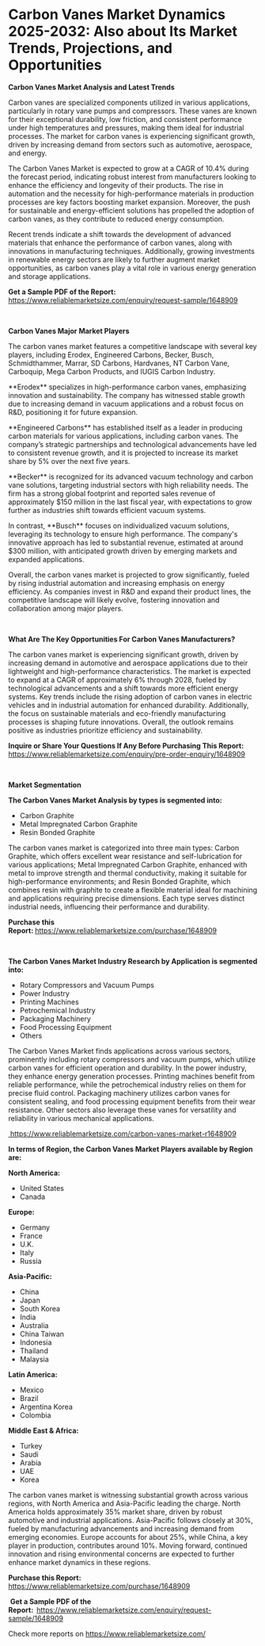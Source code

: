 <p><h1>Carbon Vanes Market Dynamics 2025-2032: Also about Its Market Trends, Projections, and Opportunities</h1></p><p><strong>Carbon Vanes Market Analysis and Latest Trends</strong></p>
<p><p>Carbon vanes are specialized components utilized in various applications, particularly in rotary vane pumps and compressors. These vanes are known for their exceptional durability, low friction, and consistent performance under high temperatures and pressures, making them ideal for industrial processes. The market for carbon vanes is experiencing significant growth, driven by increasing demand from sectors such as automotive, aerospace, and energy.</p><p>The Carbon Vanes Market is expected to grow at a CAGR of 10.4% during the forecast period, indicating robust interest from manufacturers looking to enhance the efficiency and longevity of their products. The rise in automation and the necessity for high-performance materials in production processes are key factors boosting market expansion. Moreover, the push for sustainable and energy-efficient solutions has propelled the adoption of carbon vanes, as they contribute to reduced energy consumption.</p><p>Recent trends indicate a shift towards the development of advanced materials that enhance the performance of carbon vanes, along with innovations in manufacturing techniques. Additionally, growing investments in renewable energy sectors are likely to further augment market opportunities, as carbon vanes play a vital role in various energy generation and storage applications.</p></p>
<p><strong>Get a Sample PDF of the Report:&nbsp;</strong> <a href="https://www.reliablemarketsize.com/enquiry/request-sample/1648909?utm_campaign=1845&utm_medium=2&utm_source=Github&utm_content=ia&utm_term=07022025&utm_id=carbon-vanes">https://www.reliablemarketsize.com/enquiry/request-sample/1648909</a></p>
<p>&nbsp;</p>
<p><strong>Carbon Vanes Major Market Players</strong></p>
<p><p>The carbon vanes market features a competitive landscape with several key players, including Erodex, Engineered Carbons, Becker, Busch, Schmidthammer, Marrar, SD Carbons, Hardvanes, NT Carbon Vane, Carboquip, Mega Carbon Products, and IUGIS Carbon Industry. </p><p>**Erodex** specializes in high-performance carbon vanes, emphasizing innovation and sustainability. The company has witnessed stable growth due to increasing demand in vacuum applications and a robust focus on R&D, positioning it for future expansion.</p><p>**Engineered Carbons** has established itself as a leader in producing carbon materials for various applications, including carbon vanes. The company’s strategic partnerships and technological advancements have led to consistent revenue growth, and it is projected to increase its market share by 5% over the next five years.</p><p>**Becker** is recognized for its advanced vacuum technology and carbon vane solutions, targeting industrial sectors with high reliability needs. The firm has a strong global footprint and reported sales revenue of approximately $150 million in the last fiscal year, with expectations to grow further as industries shift towards efficient vacuum systems.</p><p>In contrast, **Busch** focuses on individualized vacuum solutions, leveraging its technology to ensure high performance. The company's innovative approach has led to substantial revenue, estimated at around $300 million, with anticipated growth driven by emerging markets and expanded applications.</p><p>Overall, the carbon vanes market is projected to grow significantly, fueled by rising industrial automation and increasing emphasis on energy efficiency. As companies invest in R&D and expand their product lines, the competitive landscape will likely evolve, fostering innovation and collaboration among major players.</p></p>
<p>&nbsp;</p>
<p><strong>What Are The Key Opportunities For Carbon Vanes Manufacturers?</strong></p>
<p><p>The carbon vanes market is experiencing significant growth, driven by increasing demand in automotive and aerospace applications due to their lightweight and high-performance characteristics. The market is expected to expand at a CAGR of approximately 6% through 2028, fueled by technological advancements and a shift towards more efficient energy systems. Key trends include the rising adoption of carbon vanes in electric vehicles and in industrial automation for enhanced durability. Additionally, the focus on sustainable materials and eco-friendly manufacturing processes is shaping future innovations. Overall, the outlook remains positive as industries prioritize efficiency and sustainability.</p></p>
<p><strong>Inquire or Share Your Questions If Any Before Purchasing This Report:</strong> <a href="https://www.reliablemarketsize.com/enquiry/pre-order-enquiry/1648909?utm_campaign=1845&utm_medium=2&utm_source=Github&utm_content=ia&utm_term=07022025&utm_id=carbon-vanes">https://www.reliablemarketsize.com/enquiry/pre-order-enquiry/1648909</a></p>
<p>&nbsp;</p>
<p><strong>Market Segmentation</strong></p>
<p><strong>The Carbon Vanes Market Analysis by types is segmented into:</strong></p>
<p><ul><li>Carbon Graphite</li><li>Metal Impregnated Carbon Graphite</li><li>Resin Bonded Graphite</li></ul></p>
<p><p>The carbon vanes market is categorized into three main types: Carbon Graphite, which offers excellent wear resistance and self-lubrication for various applications; Metal Impregnated Carbon Graphite, enhanced with metal to improve strength and thermal conductivity, making it suitable for high-performance environments; and Resin Bonded Graphite, which combines resin with graphite to create a flexible material ideal for machining and applications requiring precise dimensions. Each type serves distinct industrial needs, influencing their performance and durability.</p></p>
<p><strong>Purchase this Report:&nbsp;</strong><a href="https://www.reliablemarketsize.com/purchase/1648909?utm_campaign=1845&utm_medium=2&utm_source=Github&utm_content=ia&utm_term=07022025&utm_id=carbon-vanes">https://www.reliablemarketsize.com/purchase/1648909</a></p>
<p>&nbsp;</p>
<p><strong>The Carbon Vanes Market Industry Research by Application is segmented into:</strong></p>
<p><ul><li>Rotary Compressors and Vacuum Pumps</li><li>Power Industry</li><li>Printing Machines</li><li>Petrochemical Industry</li><li>Packaging Machinery</li><li>Food Processing Equipment</li><li>Others</li></ul></p>
<p><p>The Carbon Vanes Market finds applications across various sectors, prominently including rotary compressors and vacuum pumps, which utilize carbon vanes for efficient operation and durability. In the power industry, they enhance energy generation processes. Printing machines benefit from reliable performance, while the petrochemical industry relies on them for precise fluid control. Packaging machinery utilizes carbon vanes for consistent sealing, and food processing equipment benefits from their wear resistance. Other sectors also leverage these vanes for versatility and reliability in various mechanical applications.</p></p>
<p><a href="https://www.reliablemarketsize.com/carbon-vanes-market-r1648909?utm_campaign=1845&utm_medium=2&utm_source=Github&utm_content=ia&utm_term=07022025&utm_id=carbon-vanes">&nbsp;https://www.reliablemarketsize.com/carbon-vanes-market-r1648909</a></p>
<p><strong>In terms of Region, the Carbon Vanes Market Players available by Region are:</strong></p>
<p>
    <p> <strong> North America: </strong>
        <ul>
            <li>United States</li>
            <li>Canada</li>
        </ul>
        </p> 
    <p> <strong> Europe: </strong>
        <ul>
            <li>Germany</li>
            <li>France</li>
            <li>U.K.</li>
            <li>Italy</li>
            <li>Russia</li>
        </ul>
        </p> 
    <p> <strong> Asia-Pacific: </strong>
        <ul>
            <li>China</li>
            <li>Japan</li>
            <li>South Korea</li>
            <li>India</li>
            <li>Australia</li>
            <li>China Taiwan</li>
            <li>Indonesia</li>
            <li>Thailand</li>
            <li>Malaysia</li>
        </ul>
        </p> 
    <p> <strong> Latin America: </strong>
        <ul>
            <li>Mexico</li>
            <li>Brazil</li>
            <li>Argentina Korea</li>
            <li>Colombia</li>
        </ul>
        </p> 
    <p> <strong> Middle East & Africa: </strong>
        <ul>
            <li>Turkey</li>
            <li>Saudi</li>
            <li>Arabia</li>
            <li>UAE</li>
            <li>Korea</li>
        </ul>
    </p>
    </p>
<p><p>The carbon vanes market is witnessing substantial growth across various regions, with North America and Asia-Pacific leading the charge. North America holds approximately 35% market share, driven by robust automotive and industrial applications. Asia-Pacific follows closely at 30%, fueled by manufacturing advancements and increasing demand from emerging economies. Europe accounts for about 25%, while China, a key player in production, contributes around 10%. Moving forward, continued innovation and rising environmental concerns are expected to further enhance market dynamics in these regions.</p></p>
<p><strong>Purchase this Report: </strong><a href="https://www.reliablemarketsize.com/purchase/1648909?utm_campaign=1845&utm_medium=2&utm_source=Github&utm_content=ia&utm_term=07022025&utm_id=carbon-vanes">https://www.reliablemarketsize.com/purchase/1648909</a></p>
<p>&nbsp;<strong>Get a Sample PDF of the Report:&nbsp;&nbsp;</strong><a href="https://www.reliablemarketsize.com/enquiry/request-sample/1648909?utm_campaign=1845&utm_medium=2&utm_source=Github&utm_content=ia&utm_term=07022025&utm_id=carbon-vanes">https://www.reliablemarketsize.com/enquiry/request-sample/1648909</a></p>
<p><strong></strong></p>
<p>Check more reports on <a href="https://www.reliablemarketsize.com/?utm_campaign=1845&utm_medium=2&utm_source=Github&utm_content=ia&utm_term=07022025&utm_id=carbon-vanes">https://www.reliablemarketsize.com/</a></p>